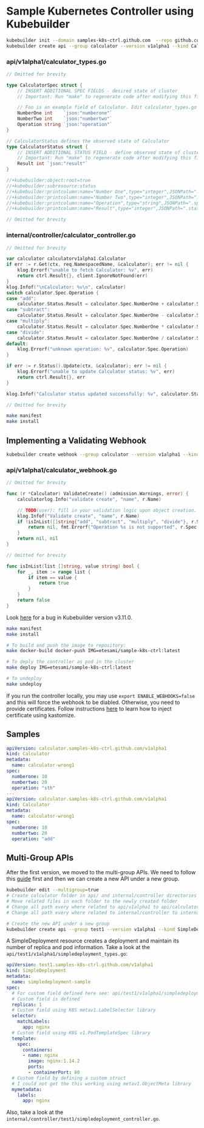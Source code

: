 # Sample Kubernetes Controller using Kubebuilder

```bash
kubebuilder init --domain samples-k8s-ctrl.github.com  --repo github.com/etesami/sample-k8s-ctrl
kubebuilder create api --group calculator --version v1alpha1 --kind Calculator
```

### api/v1alpha1/calculator_types.go
```go
// Omitted for brevity

type CalculatorSpec struct {
	// INSERT ADDITIONAL SPEC FIELDS - desired state of cluster
	// Important: Run "make" to regenerate code after modifying this file

	// Foo is an example field of Calculator. Edit calculator_types.go to remove/update
	NumberOne int    `json:"numberone"`
	NumberTwo int    `json:"numbertwo"`
	Operation string `json:"operation"`
}

// CalculatorStatus defines the observed state of Calculator
type CalculatorStatus struct {
	// INSERT ADDITIONAL STATUS FIELD - define observed state of cluster
	// Important: Run "make" to regenerate code after modifying this file
	Result int `json:"result"`
}

//+kubebuilder:object:root=true
//+kubebuilder:subresource:status
//+kubebuilder:printcolumn:name="Number One",type="integer",JSONPath=".spec.numberone",description="Input number one"
//+kubebuilder:printcolumn:name="Number Two",type="integer",JSONPath=".spec.numbertwo",description="Input number two"
//+kubebuilder:printcolumn:name="Operation",type="string",JSONPath=".spec.operation",description="Operation"
//+kubebuilder:printcolumn:name="Result",type="integer",JSONPath=".status.result",description="Sum of two numbers"

// Omitted for brevity

```

### internal/controller/calculator_controller.go
```go
// Omitted for brevity

var calculator calculatorv1alpha1.Calculator
if err := r.Get(ctx, req.NamespacedName, &calculator); err != nil {
    klog.Errorf("unable to fetch Calculator: %v", err)
    return ctrl.Result{}, client.IgnoreNotFound(err)
}
klog.Infof("\nCalculator: %v\n", calculator)
switch calculator.Spec.Operation {
case "add":
    calculator.Status.Result = calculator.Spec.NumberOne + calculator.Spec.NumberTwo
case "subtract":
    calculator.Status.Result = calculator.Spec.NumberOne - calculator.Spec.NumberTwo
case "multiply":
    calculator.Status.Result = calculator.Spec.NumberOne * calculator.Spec.NumberTwo
case "divide":
    calculator.Status.Result = calculator.Spec.NumberOne / calculator.Spec.NumberTwo
default:
    klog.Errorf("unknown operation: %v", calculator.Spec.Operation)
}

if err := r.Status().Update(ctx, &calculator); err != nil {
    klog.Errorf("unable to update Calculator status: %v", err)
    return ctrl.Result{}, err
}

klog.Infof("Calculator status updated successfully: %v", calculator.Status.Result)

// Omitted for brevity

```

```bash
make manifest
make install
```
## Implementing a Validating Webhook
```bash
kubebuilder create webhook --group calculator --version v1alpha1 --kind Calculator --defaulting --programmatic-validation
```

### api/v1alpha1/calculator_webhook.go
```go
// Omitted for brevity

func (r *Calculator) ValidateCreate() (admission.Warnings, error) {
	calculatorlog.Info("validate create", "name", r.Name)

	// TODO(user): fill in your validation logic upon object creation.
	klog.Infof("Validate create", "name", r.Name)
	if !isInList([]string{"add", "subtract", "multiply", "divide"}, r.Spec.Operation) {
		return nil, fmt.Errorf("Operation %s is not supported", r.Spec.Operation)
	}
	return nil, nil
}

// Omitted for brevity

func isInList(list []string, value string) bool {
	for _, item := range list {
		if item == value {
			return true
		}
	}
	return false
}
```

Look [here](https://github.com/kubernetes-sigs/kubebuilder/pull/3456/files) for a bug in Kubebuilder version v3.11.0.

```bash
make manifest
make install

# To build and push the image to repository:
make docker-build docker-push IMG=etesami/sample-k8s-ctrl:latest

# To deply the controller as pod in the cluster
make deploy IMG=etesami/sample-k8s-ctrl:latest

# To undeploy
make undeploy
```

If you run the controller locally, you may use `export ENABLE_WEBHOOKS=false` and this will force the webhook to be diabled. 
Otherwise, you need to provide certificates. Follow instructions [here](https://book.kubebuilder.io/cronjob-tutorial/running-webhook)
to learn how to inject certificate using kastomize.

## Samples
```yml
apiVersion: calculator.samples-k8s-ctrl.github.com/v1alpha1
kind: Calculator
metadata:
  name: calculator-wrong1
spec:
  numberone: 10
  numbertwo: 20
  operation: "sth"
---
apiVersion: calculator.samples-k8s-ctrl.github.com/v1alpha1
kind: Calculator
metadata:
  name: calculator-wrong1
spec:
  numberone: 10
  numbertwo: 20
  operation: "add"
```

## Multi-Group APIs

After the first version, we moved to the multi-group APIs. We need to follow this [guide](https://kubebuilder.io/migration/multi-group.html) first and then we can create a new API under a new group. 

```bash
kubebuilder edit --multigroup=true
# Create calculator folder in api/ and internal/controller directories
# Move related files in each folder to the newly created folder
# Change all path every where related to api/v1alpha1 to api/calculator/v1alpha1
# Change all path every where related to internal/controller to internal/controller/calculator

# Create the new API under a new group
kubebuilder create api --group test1 --version v1alpha1 --kind SimpleDeployment
```
A SimpleDeployment resource creates a deployment and maintain its number of replica and pod information. Take a look at the `api/test1/v1alpha1/simpledeployment_types.go`:
```yaml
apiVersion: test1.samples-k8s-ctrl.github.com/v1alpha1
kind: SimpleDeployment
metadata:
  name: simpledeployment-sample
spec:
  # For custom field defined here see: api/test1/v1alpha1/simpledeployment_types.go
  # Custom field is defined
  replicas: 1
  # Custom field using K8S metav1.LabelSelector library
  selector:
    matchLabels:
      app: nginx
  # Custom field using K8S v1.PodTemplateSpec library
  template:
    spec:
      containers:
      - name: nginx
        image: nginx:1.14.2
        ports:
        - containerPort: 80
  # Custom field by defining a custom struct
  # I could not get the this working using metav1.ObjectMeta library
  mymetadata: 
    labels: 
      app: nginx
```
Also, take a look at the `internal/controller/test1/simpledeployment_controller.go`.